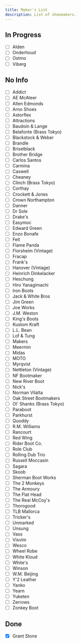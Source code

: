 ```yaml
---
title: Maker's List
description: List of shoemakers.
---
```


## In Progress
- [ ] Alden
- [ ] Onderhoud
- [ ] Ostmo
- [ ] Viberg

## No Info

- [ ] Addict
- [ ] AE McAteer
- [ ] Allen Edmonds
- [ ] Arno Shoes
- [ ] Astorflex
- [ ] Attractions
- [ ] Baudoin & Lange
- [ ] Belafonte (Brass Tokyo)
- [ ] Blackstock & Weber
- [ ] Brandle
- [ ] Briselblack
- [ ] Brother Bridge
- [ ] Carlos Santos
- [ ] Carmina
- [ ] Caswell
- [ ] Cheaney
- [ ] Clinch (Brass Tokyo)
- [ ] Corthay
- [ ] Crockett & Jones
- [ ] Crown Northampton
- [ ] Danner
- [ ] Dr Sole
- [ ] Drake's
- [ ] Easymoc
- [ ] Edward Green
- [ ] Enzo Bonafe
- [ ] Feit
- [ ] Flame Panda
- [ ] Florsheim (Vintage)
- [ ] Fracap
- [ ] Frank's
- [ ] Hanover (Vintage)
- [ ] Heinrich Dinkelacker
- [ ] Heschung
- [ ] Hiro Yanagimachi
- [ ] Iron Boots
- [ ] Jack & White Bros
- [ ] Jim Green
- [ ] Joe Works
- [ ] J.M. Weston
- [ ] King's Boots
- [ ] Kustom Kraft
- [ ] L.L. Bean
- [ ] Lof & Tung
- [ ] Makers
- [ ] Meermin
- [ ] Midas
- [ ] MOTO
- [ ] Myrqvist
- [ ] Nettleton (Vintage)
- [ ] NF Bootmaker
- [ ] New River Boot
- [ ] Nick's
- [ ] Norman Vilalta
- [ ] Oak Street Bootmakers
- [ ] Ol' Shanks (Brass Tokyo)
- [ ] Paraboot
- [ ] Parkhurst
- [ ] Quoddy
- [ ] R.M. Williams
- [ ] Rancourt
- [ ] Red Wing
- [ ] Rider Boot Co.
- [ ] Role Club
- [ ] Rolling Dub Trio
- [ ] Russell Moccasin
- [ ] Sagara
- [ ] Skoob
- [ ] Sherman Boot Works
- [ ] The 2 Monkeys
- [ ] The Armoury
- [ ] The Flat Head
- [ ] The Real McCoy's
- [ ] Thorogood
- [ ] TLB Mallorca
- [ ] Tricker's
- [ ] Unmarked
- [ ] Unsung
- [ ] Vass
- [ ] Visvim
- [ ] Wesco
- [ ] Wheel Robe
- [ ] White Kloud
- [ ] White's
- [ ] Winson
- [ ] W.M. Beijing
- [ ] Y'2 Leather
- [ ] Yanko
- [ ] Yearn
- [ ] Yuketen
- [ ] Zerrows
- [ ] Zonkey Boot

## Done

- [x] Grant Stone